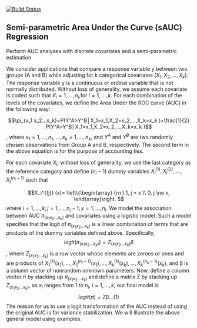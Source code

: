 [![Build Status](https://travis-ci.com/sbohora/sAUC.svg?token=shyYTzvvbsLRHsRAWXTg)](https://travis-ci.com/sbohora/sAUC)

## Semi-parametric Area Under the Curve (sAUC) Regression
Perform AUC analyses with discrete covariates and a semi-parametric estimation

We consider applications that compare a response variable y between two groups (A and B) while adjusting for k categorical covariates ($X_1,X_2,…,X_k$).  The response variable y is a continuous or ordinal variable that is not normally distributed.  Without loss of generality, we assume each covariate is coded such that $X_i=1,…,n_i$,for $i=1,…,k$. For each combination of the levels of the covariates, we define the Area Under the ROC curve (AUC) in the following way:

$$\pi_{x_1 x_2…x_k}=P(Y^A>Y^B│X_1=x_1,X_2=x_2,…,X_k=x_k )+\frac{1}{2} P(Y^A=Y^B│X_1=x_1,X_2=x_2,…,X_k=x_k )$$,
where $x_1=1,…,n_1,…,x_k=1,…,n_k$, and $Y^A$ and $Y^B$ are two randomly chosen observations from Group A and B, respectively.  The second term in the above equation is for the purpose of accounting ties.

For each covariate $X_i$, without loss of generality, we use the last category as the reference category and define ($n_i-1$) dummy variables $X_i^{(1)},X_i^{(2)},…,X_i^{(n_i-1)}$  such that 

$$X_i^{(j)} (x)= \left\{\begin{array}
{rrr}
1, j = x \\
0, j \ne x,
\end{array}\right.
$$
where $i=1,…,k; j=1,…,n_i-1; x=1,…,n_i$.   We model the association between AUC $\pi_(x_1 x_2…x_k )$ and covariates using a logistic model.  Such a model specifies that the logit of $\pi_(x_1 x_2…x_k)$ is a linear combination of terms that are products of the dummy variables defined above.  Specifically,
$$logit(π_(x_1 x_2…x_k ) )=Z_{(x_1 x_2…x_k )} β$$, 
where $Z_{(x_1 x_2…x_k)}$ is a row vector whose elements are zeroes or ones and are products of $X_1^{(1)} (x_1 ),…,X_1^{(n_i-1) } (x_1),…,X_k^{(1)} (x_k),…,X_k^{(n_k-1)} (x_k)$, and β is a column vector of nonrandom unknown parameters.  Now, define a column vector π by stacking up $π_(x_1 x_2…x_k )$ and define a matrix Z by stacking up $Z_{(x_1 x_2…x_k )}$, as $x_i$ ranges from 1 to $n_i$, $i=1,…,k$, our final model is  
$$logit(π)=Zβ ...(1)$$
The reason for us to use a logit transformation of the AUC instead of using the original AUC is for variance stabilization.  We will illustrate the above general model using examples.
